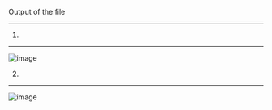 Output of the file
**********************

1.
**********************
![image](https://user-images.githubusercontent.com/89444163/194707805-2d4bff05-e58b-4c5e-823d-33316ca3a78e.png)

2. 
**********************
![image](https://user-images.githubusercontent.com/89444163/194707816-6d45e61d-be2d-4227-85bd-d65c8b3e45e3.png)
